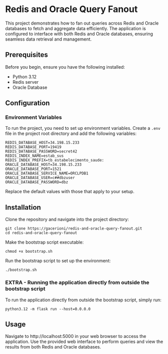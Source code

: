 # Redis and Oracle Query Fanout

This project demonstrates how to fan out queries across Redis and Oracle databases to fetch and aggregate data efficiently. The application is configured to interface with both Redis and Oracle databases, ensuring seamless data retrieval and management.

## Prerequisites

Before you begin, ensure you have the following installed:
- Python 3.12
- Redis server
- Oracle Database

## Configuration

### Environment Variables

To run the project, you need to set up environment variables. Create a `.env` file in the project root directory and add the following variables:

```shell
REDIS_DATABASE_HOST=34.198.15.233
REDIS_DATABASE_PORT=19419
REDIS_DATABASE_PASSWORD=secret42
REDIS_INDEX_NAME=estab_sus
REDIS_INDEX_PREFIX=tb_estabelecimento_saude:
ORACLE_DATABASE_HOST=34.198.15.233
ORACLE_DATABASE_PORT=1521
ORACLE_DATABASE_SERVICE_NAME=ORCLPDB1
ORACLE_DATABASE_USER=c##dbzuser
ORACLE_DATABASE_PASSWORD=dbz
```

Replace the default values with those that apply to your setup.

## Installation

Clone the repository and navigate into the project directory:

```shell
git clone https://gacerioni/redis-and-oracle-query-fanout.git
cd redis-and-oracle-query-fanout
```

Make the bootstrap script executable:

```shell
chmod +x bootstrap.sh
```

Run the bootstrap script to set up the environment:
    
```shell
./bootstrap.sh
```

### EXTRA - Running the application directly from outside the bootstrap script

To run the application directly from outside the bootstrap script, simply run:

```shell
python3.12 -m flask run --host=0.0.0.0
```

## Usage

Navigate to http://localhost:5000 in your web browser to access the application. Use the provided web interface to perform queries and view the results from both Redis and Oracle databases.